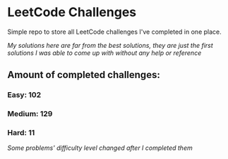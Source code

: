 
# LeetCode Challenges

Simple repo to store all LeetCode challenges I've completed in one place.

<i>My solutions here are far from the best solutions, they are just the first solutions I was able to come up with without any help or reference</i>

## Amount of completed challenges:

### Easy: 102

### Medium: 129

### Hard: 11

<i>Some problems' difficulty level changed after I completed them</i>
